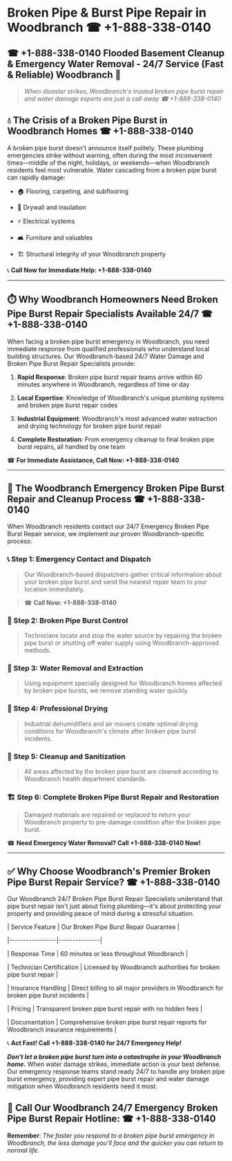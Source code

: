# Broken Pipe & Burst Pipe Repair in Woodbranch ☎ +1-888-338-0140  
## ☎ +1-888-338-0140 Flooded Basement Cleanup & Emergency Water Removal - 24/7 Service (Fast & Reliable) Woodbranch 🚨  

> *When disaster strikes, Woodbranch's trusted broken pipe burst repair and water damage experts are just a call away ☎ +1-888-338-0140*  

## 💧 The Crisis of a Broken Pipe Burst in Woodbranch Homes ☎ +1-888-338-0140  

A broken pipe burst doesn't announce itself politely. These plumbing emergencies strike without warning, often during the most inconvenient times—middle of the night, holidays, or weekends—when Woodbranch residents feel most vulnerable. Water cascading from a broken pipe burst can rapidly damage:  

* 🏠 Flooring, carpeting, and subflooring  
* 🧱 Drywall and insulation  
* ⚡ Electrical systems  
* 🛋️ Furniture and valuables  
* 🏗️ Structural integrity of your Woodbranch property  

📞 **Call Now for Immediate Help: +1-888-338-0140**  

---  

## ⏱️ Why Woodbranch Homeowners Need Broken Pipe Burst Repair Specialists Available 24/7 ☎ +1-888-338-0140  

When facing a broken pipe burst emergency in Woodbranch, you need immediate response from qualified professionals who understand local building structures. Our Woodbranch-based 24/7 Water Damage and Broken Pipe Burst Repair Specialists provide:  

1. **Rapid Response**: Broken pipe burst repair teams arrive within 60 minutes anywhere in Woodbranch, regardless of time or day  
2. **Local Expertise**: Knowledge of Woodbranch's unique plumbing systems and broken pipe burst repair codes  
3. **Industrial Equipment**: Woodbranch's most advanced water extraction and drying technology for broken pipe burst repair  
4. **Complete Restoration**: From emergency cleanup to final broken pipe burst repairs, all handled by one team  

☎ **For Immediate Assistance, Call Now: +1-888-338-0140**  

---  

## 🔧 The Woodbranch Emergency Broken Pipe Burst Repair and Cleanup Process ☎ +1-888-338-0140  

When Woodbranch residents contact our 24/7 Emergency Broken Pipe Burst Repair service, we implement our proven Woodbranch-specific process:  

### 📞 Step 1: Emergency Contact and Dispatch  
> Our Woodbranch-based dispatchers gather critical information about your broken pipe burst and send the nearest repair team to your location immediately.  
> ☎ **Call Now: +1-888-338-0140**  

### 🚿 Step 2: Broken Pipe Burst Control  
> Technicians locate and stop the water source by repairing the broken pipe burst or shutting off water supply using Woodbranch-approved methods.  

### 🌊 Step 3: Water Removal and Extraction  
> Using equipment specially designed for Woodbranch homes affected by broken pipe bursts, we remove standing water quickly.  

### 💨 Step 4: Professional Drying  
> Industrial dehumidifiers and air movers create optimal drying conditions for Woodbranch's climate after broken pipe burst incidents.  

### 🧼 Step 5: Cleanup and Sanitization  
> All areas affected by the broken pipe burst are cleaned according to Woodbranch health department standards.  

### 🏗️ Step 6: Complete Broken Pipe Burst Repair and Restoration  
> Damaged materials are repaired or replaced to return your Woodbranch property to pre-damage condition after the broken pipe burst.  

☎ **Need Emergency Water Removal? Call +1-888-338-0140 Now!**  

---  

## ✅ Why Choose Woodbranch's Premier Broken Pipe Burst Repair Service? ☎ +1-888-338-0140  

Our Woodbranch 24/7 Broken Pipe Burst Repair Specialists understand that pipe burst repair isn't just about fixing plumbing—it's about protecting your property and providing peace of mind during a stressful situation.  

| Service Feature | Our Broken Pipe Burst Repair Guarantee |  
|-----------------|---------------|  
| Response Time | 60 minutes or less throughout Woodbranch |  
| Technician Certification | Licensed by Woodbranch authorities for broken pipe burst repair |  
| Insurance Handling | Direct billing to all major providers in Woodbranch for broken pipe burst incidents |  
| Pricing | Transparent broken pipe burst repair with no hidden fees |  
| Documentation | Comprehensive broken pipe burst repair reports for Woodbranch insurance requirements |  

📞 **Act Fast! Call +1-888-338-0140 for 24/7 Emergency Help!**  

***Don't let a broken pipe burst turn into a catastrophe in your Woodbranch home.*** When water damage strikes, immediate action is your best defense. Our emergency response teams stand ready 24/7 to handle any broken pipe burst emergency, providing expert pipe burst repair and water damage mitigation when Woodbranch residents need it most.  

## 📱 Call Our Woodbranch 24/7 Emergency Broken Pipe Burst Repair Hotline: ☎ +1-888-338-0140  

**Remember**: *The faster you respond to a broken pipe burst emergency in Woodbranch, the less damage you'll face and the quicker you can return to normal life.*